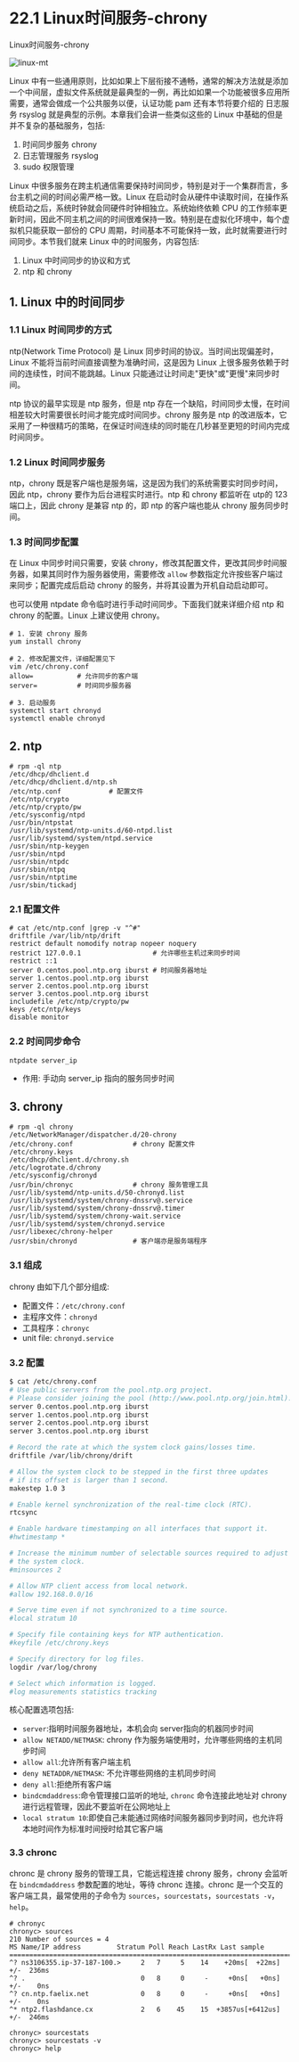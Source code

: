 # 22.1 Linux时间服务-chrony


Linux时间服务-chrony

![linux-mt](/images/linux_mt/linux_level2.jpg)
<!-- more -->

Linux 中有一些通用原则，比如如果上下层衔接不通畅，通常的解决方法就是添加一个中间层，虚拟文件系统就是最典型的一例，再比如如果一个功能被很多应用所需要，通常会做成一个公共服务以便，认证功能 pam 还有本节将要介绍的 日志服务 rsyslog 就是典型的示例。本章我们会讲一些类似这些的 Linux 中基础的但是并不复杂的基础服务，包括:
1. 时间同步服务 chrony
2. 日志管理服务 rsyslog
3. sudo 权限管理

Linux 中很多服务在跨主机通信需要保持时间同步，特别是对于一个集群而言，多台主机之间的时间必需严格一致。Linux 在启动时会从硬件中读取时间，在操作系统启动之后，系统时钟就会同硬件时钟相独立。系统始终依赖 CPU 的工作频率更新时间，因此不同主机之间的时间很难保持一致。特别是在虚拟化环境中，每个虚拟机只能获取一部份的 CPU 周期，时间基本不可能保持一致，此时就需要进行时间同步。本节我们就来 Linux 中的时间服务，内容包括:
1. Linux 中时间同步的协议和方式
2. ntp 和 chrony

## 1. Linux 中的时间同步
### 1.1 Linux 时间同步的方式
ntp(Network Time Protocol) 是 Linux 同步时间的协议。当时间出现偏差时，Linux 不能将当前时间直接调整为准确时间，这是因为 Linux 上很多服务依赖于时间的连续性，时间不能跳越。Linux 只能通过让时间走"更快"或"更慢"来同步时间。

ntp 协议的最早实现是 ntp 服务，但是 ntp 存在一个缺陷，时间同步太慢，在时间相差较大时需要很长时间才能完成时间同步。chrony 服务是 ntp 的改进版本，它采用了一种很精巧的策略，在保证时间连续的同时能在几秒甚至更短的时间内完成时间同步。

### 1.2 Linux 时间同步服务
ntp，chrony 既是客户端也是服务端，这是因为我们的系统需要实时同步时间，因此 ntp，chrony 要作为后台进程实时进行。ntp 和 chrony 都监听在 utp的 123 端口上，因此 chrony 是兼容 ntp 的，即 ntp 的客户端也能从 chrony 服务同步时间。

### 1.3 时间同步配置
在 Linux 中同步时间只需要，安装 chrony，修改其配置文件，更改其同步时间服务器，如果其同时作为服务器使用，需要修改 `allow` 参数指定允许按些客户端过来同步；配置完成后启动 chrony 的服务，并将其设置为开机自动启动即可。

也可以使用 ntpdate 命令临时进行手动时间同步。下面我们就来详细介绍 ntp 和 chrony 的配置。Linux 上建议使用 chrony。

```
# 1. 安装 chrony 服务
yum install chrony

# 2. 修改配置文件，详细配置见下
vim /etc/chrony.conf
allow=           # 允许同步的客户端
server=          # 时间同步服务器

# 3. 启动服务
systemctl start chronyd
systemctl enable chronyd
```

## 2. ntp
```
# rpm -ql ntp
/etc/dhcp/dhclient.d
/etc/dhcp/dhclient.d/ntp.sh
/etc/ntp.conf            # 配置文件
/etc/ntp/crypto
/etc/ntp/crypto/pw
/etc/sysconfig/ntpd
/usr/bin/ntpstat
/usr/lib/systemd/ntp-units.d/60-ntpd.list
/usr/lib/systemd/system/ntpd.service
/usr/sbin/ntp-keygen
/usr/sbin/ntpd
/usr/sbin/ntpdc
/usr/sbin/ntpq
/usr/sbin/ntptime
/usr/sbin/tickadj
```

### 2.1 配置文件
```
# cat /etc/ntp.conf |grep -v "^#"
driftfile /var/lib/ntp/drift
restrict default nomodify notrap nopeer noquery
restrict 127.0.0.1                  # 允许哪些主机过来同步时间
restrict ::1
server 0.centos.pool.ntp.org iburst # 时间服务器地址
server 1.centos.pool.ntp.org iburst
server 2.centos.pool.ntp.org iburst
server 3.centos.pool.ntp.org iburst
includefile /etc/ntp/crypto/pw
keys /etc/ntp/keys
disable monitor
```

### 2.2 时间同步命令
`ntpdate server_ip`
- 作用: 手动向 server_ip 指向的服务同步时间


## 3. chrony
```
# rpm -ql chrony
/etc/NetworkManager/dispatcher.d/20-chrony
/etc/chrony.conf               # chrony 配置文件
/etc/chrony.keys
/etc/dhcp/dhclient.d/chrony.sh
/etc/logrotate.d/chrony
/etc/sysconfig/chronyd         
/usr/bin/chronyc               # chrony 服务管理工具
/usr/lib/systemd/ntp-units.d/50-chronyd.list
/usr/lib/systemd/system/chrony-dnssrv@.service
/usr/lib/systemd/system/chrony-dnssrv@.timer
/usr/lib/systemd/system/chrony-wait.service
/usr/lib/systemd/system/chronyd.service
/usr/libexec/chrony-helper
/usr/sbin/chronyd              # 客户端亦是服务端程序
```

### 3.1 组成
chrony 由如下几个部分组成:
- 配置文件：`/etc/chrony.conf`
- 主程序文件：`chronyd`
- 工具程序：`chronyc`
- unit file: `chronyd.service`

### 3.2 配置
```bash
$ cat /etc/chrony.conf
# Use public servers from the pool.ntp.org project.
# Please consider joining the pool (http://www.pool.ntp.org/join.html).
server 0.centos.pool.ntp.org iburst
server 1.centos.pool.ntp.org iburst
server 2.centos.pool.ntp.org iburst
server 3.centos.pool.ntp.org iburst

# Record the rate at which the system clock gains/losses time.
driftfile /var/lib/chrony/drift

# Allow the system clock to be stepped in the first three updates
# if its offset is larger than 1 second.
makestep 1.0 3

# Enable kernel synchronization of the real-time clock (RTC).
rtcsync

# Enable hardware timestamping on all interfaces that support it.
#hwtimestamp *

# Increase the minimum number of selectable sources required to adjust
# the system clock.
#minsources 2

# Allow NTP client access from local network.
#allow 192.168.0.0/16

# Serve time even if not synchronized to a time source.
#local stratum 10

# Specify file containing keys for NTP authentication.
#keyfile /etc/chrony.keys

# Specify directory for log files.
logdir /var/log/chrony

# Select which information is logged.
#log measurements statistics tracking
```

核心配置选项包括:
- `server`:指明时间服务器地址，本机会向 server指向的机器同步时间
- `allow NETADD/NETMASK`: chrony 作为服务端使用时，允许哪些网络的主机同步时间
- `allow all`:允许所有客户端主机
- `deny NETADDR/NETMASK`: 不允许哪些网络的主机同步时间
- `deny all`:拒绝所有客户端
- `bindcmdaddress`:命令管理接口监听的地址, `chronc` 命令连接此地址对 chrony进行远程管理，因此不要监听在公网地址上
- `local stratum 10`:即使自己未能通过网络时间服务器同步到时间，也允许将本地时间作为标准时间授时给其它客户端


### 3.3 chronc
chronc 是 chrony 服务的管理工具，它能远程连接 chrony 服务，chrony 会监听在 `bindcmdaddress` 参数配置的地址，等待 chronc 连接。chronc 是一个交互的客户端工具，最常使用的子命令为 `sources`，`sourcestats`，`sourcestats -v`，`help`。

```
# chronyc
chronyc> sources
210 Number of sources = 4
MS Name/IP address         Stratum Poll Reach LastRx Last sample               
===============================================================================
^? ns3106355.ip-37-187-100.>     2   7     5    14    +20ms[  +22ms] +/-  236ms
^? .                             0   8     0     -     +0ns[   +0ns] +/-    0ns
^? cn.ntp.faelix.net             0   8     0     -     +0ns[   +0ns] +/-    0ns
^* ntp2.flashdance.cx            2   6    45    15  +3857us[+6412us] +/-  246ms

chronyc> sourcestats
chronyc> sourcestats -v
chronyc> help
```

